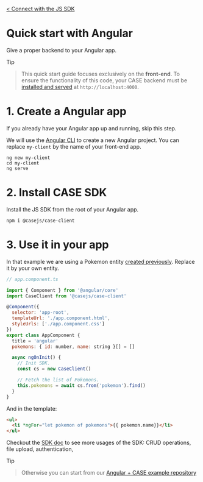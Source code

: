 [< Connect with the JS SDK](connect.md)

# Quick start with Angular

Give a proper backend to your Angular app.

> [!Tip]

> This quick start guide focuses exclusively on the **front-end**. To ensure the functionality of this code, your CASE backend must be [installed and served](../install.md) at `http://localhost:4000`.

# 1. Create a Angular app

If you already have your Angular app up and running, skip this step.

We will use the [Angular CLI](https://angular.io/cli) to create a new Angular project. You can replace `my-client` by the name of your front-end app.

```
ng new my-client
cd my-client
ng serve
```

# 2. Install CASE SDK

Install the JS SDK from the root of your Angular app.

```
npm i @casejs/case-client
```

# 3. Use it in your app

In that example we are using a Pokemon entity [created previously](../entities.md). Replace it by your own entity.

```js
// app.component.ts

import { Component } from '@angular/core'
import CaseClient from '@casejs/case-client'

@Component({
  selector: 'app-root',
  templateUrl: './app.component.html',
  styleUrls: ['./app.component.css']
})
export class AppComponent {
  title = 'angular'
  pokemons: { id: number, name: string }[] = []

  async ngOnInit() {
    // Init SDK.
    const cs = new CaseClient()

    // Fetch the list of Pokemons.
    this.pokemons = await cs.from('pokemon').find()
  }
}
```

And in the template:

```html
<ul>
  <li *ngFor="let pokemon of pokemons">{{ pokemon.name}}</li>
</ul>
```

Checkout the [SDK doc](connect.md) to see more usages of the SDK: CRUD operations, file upload, authentication,

> [!Tip]

> Otherwise you can start from our [Angular + CASE example repository](https://github.com/casejs/front-end-starters)
